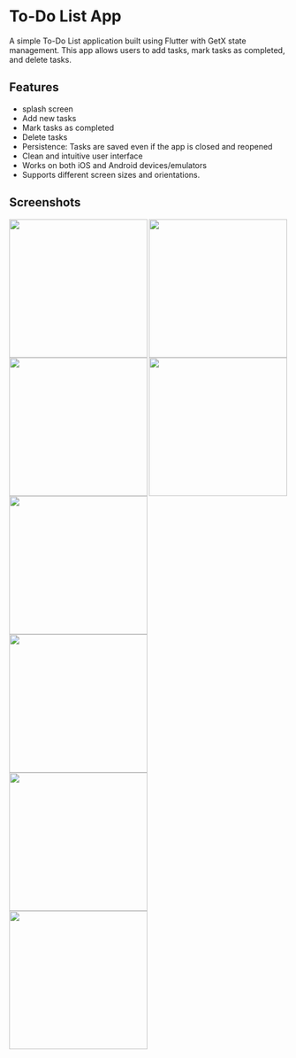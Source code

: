 # To-Do List App

A simple To-Do List application built using Flutter with GetX state management. This app allows users to add tasks, mark tasks as completed, and delete tasks.

## Features

- splash screen 
- Add new tasks
- Mark tasks as completed
- Delete tasks
- Persistence: Tasks are saved even if the app is closed and reopened
- Clean and intuitive user interface
- Works on both iOS and Android devices/emulators
- Supports different screen sizes and orientations.

## Screenshots
<img align="left" src="https://github.com/TushalKaklottar/to_do_list/assets/113959965/ab492dc9-c80d-48f7-9a3a-8b064a8a27e4" width="250px">
<img align="left" src="https://github.com/TushalKaklottar/to_do_list/assets/113959965/e249216a-1f03-415c-83be-66e02e8fb9f7" width="250px">
<img src="https://github.com/TushalKaklottar/to_do_list/assets/113959965/d9e0220d-bac2-46bb-82ad-99c789e6c2fb" width="250px">

<img align="left" src="https://github.com/TushalKaklottar/to_do_list/assets/113959965/53aa124e-6a9f-43c9-8163-96419dacbe1f" width="250px">
<img align="left" src="https://github.com/TushalKaklottar/to_do_list/assets/113959965/966ede64-e92d-4b9c-85f2-ceb9c184f0f2" width="250px">
<img src="https://github.com/TushalKaklottar/to_do_list/assets/113959965/17edd315-2d94-43c7-9c82-6feb847aecf3" width="250px">

<img align="left" src="https://github.com/TushalKaklottar/to_do_list/assets/113959965/7ddd0767-674d-4d06-9dd3-d463ca1b5a11" width="250px">
<img align="left" src="https://github.com/TushalKaklottar/to_do_list/assets/113959965/da377a84-49d2-4a3c-be2a-e6408ad29622" width="250px">




